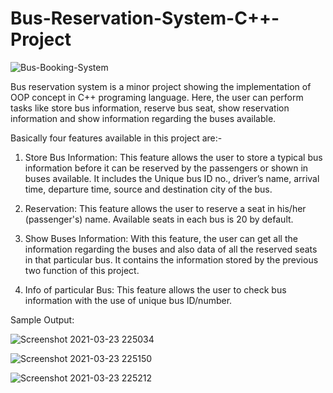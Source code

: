 # Bus-Reservation-System-C++-Project


![Bus-Booking-System](https://user-images.githubusercontent.com/69247094/109388290-320a7480-792c-11eb-8942-fa4736a6bdb5.jpg)


Bus reservation system is a minor project showing the implementation of OOP concept in C++ programing language. Here, the user can perform tasks like store bus information, reserve bus seat, show reservation information and show information regarding the buses available.

Basically four features available in this project are:-

1. Store Bus Information:
            This feature allows the user to store a typical bus information before it can be reserved by the passengers or shown in buses available. It includes the Unique bus ID no., driver’s name, arrival time, departure time, source and destination city of the bus.

2. Reservation:
            This feature allows the user to reserve a seat in his/her (passenger's) name. Available seats in each bus is 20 by default.

3. Show Buses Information:
            With this feature, the user can get all the information regarding the buses and also data of all the reserved seats in that particular bus. It contains the information stored by the previous two function of this project. 

4. Info of particular Bus:
            This feature allows the user to check bus information with the use of unique bus ID/number.

Sample Output:

![Screenshot 2021-03-23 225034](https://user-images.githubusercontent.com/69247094/112190053-a59d5a00-8c2a-11eb-995f-14614b5e94aa.png)


![Screenshot 2021-03-23 225150](https://user-images.githubusercontent.com/69247094/112190062-a6ce8700-8c2a-11eb-81d6-84ab0643fab7.png)


![Screenshot 2021-03-23 225212](https://user-images.githubusercontent.com/69247094/112190068-a7ffb400-8c2a-11eb-8a4b-51993705c5f9.png)
